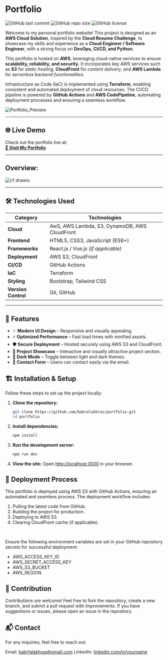 # Portfolio  
![GitHub last commit](https://img.shields.io/github/last-commit/bakralakhras/portfolio?style=flat-square)
![GitHub repo size](https://img.shields.io/github/repo-size/bakralakhras/portfolio?style=flat-square)
![GitHub license](https://img.shields.io/github/license/bakralakhras/portfolio?style=flat-square)

Welcome to my personal portfolio website! This project is designed as an **AWS Cloud Solution**, inspired by the **Cloud Resume Challenge**, to showcase my skills and experience as a **Cloud Engineer / Software Engineer**, with a strong focus on **DevOps, CI/CD, and Python.**  

This portfolio is hosted on **AWS**, leveraging cloud-native services to ensure **scalability, reliability, and security.** It incorporates key AWS services such as **S3** for *static hosting*, **CloudFront** for *content delivery*, and **AWS Lambda** for *serverless backend functionalities.*  

Infrastructure as Code (IaC) is implemented using **Terraform**, enabling consistent and automated deployment of cloud resources. The CI/CD pipeline is powered by **GitHub Actions** and **AWS CodePipeline**, automating deployment processes and ensuring a seamless workflow.



![Portfolio_Preview](https://github.com/user-attachments/assets/7f66e8e4-a75f-43a3-9523-8c3679328e37)

---

## 🌐 Live Demo

Check out the portfolio live at:  
**[🔗 Visit My Portfolio](https://bakralakhras.github.io/portfolio/)**



---

## Overview:
![c1 drawio](https://github.com/user-attachments/assets/240a2925-1620-4334-8d93-d9e74cb30a78)



---
## 🛠️ Technologies Used

| Category          | Technologies                                          |
|------------------|-------------------------------------------------------|
| **Cloud**         | AwS, AWS Lambda, S3, DynamoDB, AWS CloudFront                              |
| **Frontend**      | HTML5, CSS3, JavaScript (ES6+)                         |
| **Frameworks**    | React.js / Vue.js *(if applicable)*                    |
| **Deployment**    | AWS S3, CloudFront                                     |
| **CI/CD**         | GitHub Actions                                         |
| **IaC**           | Terraform                                              |
| **Styling**       | Bootstrap, Tailwind CSS                                |
| **Version Control** | Git, GitHub                                          |

---

## 🚀 Features

- ✨ **Modern UI Design** – Responsive and visually appealing.
- ⚡ **Optimized Performance** – Fast load times with minified assets.
- 🛡️ **Secure Deployment** – Hosted securely using AWS S3 and CloudFront.
- 📂 **Project Showcase** – Interactive and visually attractive project section.
- 🌙 **Dark Mode** – Toggle between light and dark themes.
- 📧 **Contact Form** – Users can contact easily via the email.

## 🏗️ Installation & Setup

Follow these steps to set up the project locally:

1. **Clone the repository:**
   ```bash
   git clone https://github.com/bakralakhras/portfolio.git
   cd portfolio
   
2. **Install dependencies:**
   ```bash
   npm install
   
3. **Run the development server:**
   ```bash
   npm run dev
4. **View the site:**
   Open [http://localhost:3000](http://localhost:3000) in your browser.

## 🚀 Deployment Process

This portfolio is deployed using AWS S3 with GitHub Actions, ensuring an automated and seamless process. The deployment workflow includes:
1. Pulling the latest code from GitHub.
2. Building the project for production.
3. Deploying to AWS S3.
4. Clearing CloudFront cache (if applicable).
<br>

Ensure the following environment variables are set in your GitHub repository secrets for successful deployment:
* AWS_ACCESS_KEY_ID
* AWS_SECRET_ACCESS_KEY
* AWS_S3_BUCKET
* AWS_REGION

## 🤝 Contribution
Contributions are welcome! Feel free to fork the repository, create a new branch, and submit a pull request with improvements. If you have suggestions or issues, please open an issue in the repository.

## 📬 Contact
For any inquiries, feel free to reach out:

Email: [bakrfalakhras@gmail.com](bakrfalakhras@gmail.com)
LinkedIn: [linkedin.com/in/yourname](https://www.linkedin.com/in/bakr-alakhras/)
